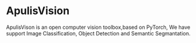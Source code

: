 # ApulisVision
ApulisVison is an open computer vision toolbox,based on PyTorch, We have support Image Classification, Object Detection and Semantic Segmantation.
